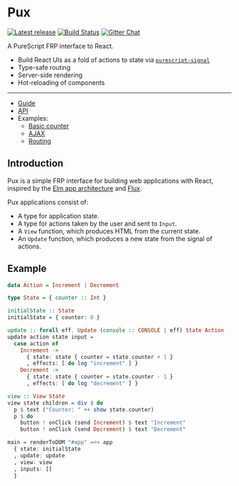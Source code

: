 # Pux

[![Latest release](http://img.shields.io/bower/v/purescript-pux.svg)](https://github.com/alexmingoia/purescript-pux/releases)
[![Build Status](https://travis-ci.org/alexmingoia/purescript-pux.svg?branch=master)](https://travis-ci.org/alexmingoia/purescript-pux)
[![Gitter Chat](https://img.shields.io/gitter/room/gitterHQ/gitter.svg)](https://gitter.im/alexmingoia/purescript-pux)

A PureScript FRP interface to React.

- Build React UIs as a fold of actions to state via [`purescript-signal`](https://github.com/bodil/purescript-signal/)
- Type-safe routing
- Server-side rendering
- Hot-reloading of components

---

- [Guide](http://alexmingoia.github.io/purescript-pux)
- [API](https://github.com/alexmingoia/purescript-pux/tree/master/docs/API/Pux.md)
- Examples:
  - [Basic counter](https://github.com/alexmingoia/purescript-pux/tree/master/examples/basic/)
  - [AJAX](https://github.com/alexmingoia/purescript-pux/tree/master/examples/ajax/)
  - [Routing](https://github.com/alexmingoia/purescript-pux/tree/master/examples/routing/)

## Introduction

Pux is a simple FRP interface for building web applications with React,
inspired by the
[Elm app architecture](https://github.com/evancz/elm-architecture-tutorial)
and [Flux](https://facebook.github.io/flux/).

Pux applications consist of:

- A type for application state.
- A type for actions taken by the user and sent to `Input`.
- A `View` function, which produces HTML from the current state.
- An `Update` function, which produces a new state from the signal of actions.

## Example

```purescript
data Action = Increment | Decrement

type State = { counter :: Int }

initialState :: State
initialState = { counter: 0 }

update :: forall eff. Update (console :: CONSOLE | eff) State Action
update action state input =
  case action of
    Increment ->
      { state: state { counter = state.counter + 1 }
      , effects: [ do log "increment" ] }
    Decrement ->
      { state: state { counter = state.counter - 1 }
      , effects: [ do log "decrement" ] }

view :: View State
view state children = div $ do
  p $ text ("Counter: " ++ show state.counter)
  p $ do
    button ! onClick (send Increment) $ text "Increment"
    button ! onClick (send Decrement) $ text "Decrement"

main = renderToDOM "#app" =<< app
  { state: initialState
  , update: update
  , view: view
  , inputs: []
  }
```
